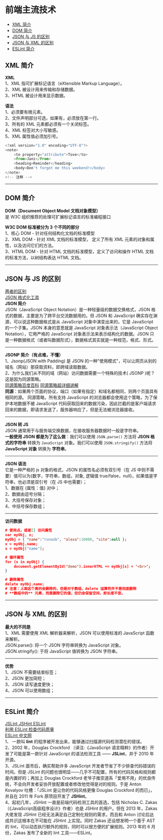 # 前端主流技术
* <a href="#XML 简介">XML 简介</a>
* <a href="#DOM简介">DOM 简介</a>
* <a href="#JSON 与 JS 的区别">JSON 与 JS 的区别</a>
* <a href="#JSON 与 XML 的区别">JSON 与 XML 的区别</a>
* <a href="#ESLint 简介">ESLint 简介</a>

<a name="XML 简介"></a>
## XML 简介
**XML**  
1、XML 指可扩展标记语言（eXtensible Markup Language）。  
2、XML 被设计用来传输和存储数据。  
3、HTML 被设计用来显示数据。  

**语法**  
1、必须要有根元素。  
2、文件声明部分可选，如果有，必须放在第一行。  
3、所有的 XML 元素都必须有一个关闭标签。  
4、XML 标签对大小写敏感。  
5、XML 属性值必须加引号。  

```js
<?xml version="1.0" encoding="UTF-8"?>
<note>
    <to property="attribute">Tove</to>
    <from>Jani</from>
    <heading>Reminder</heading>
    <body>Don't forget me this weekend!</body>
</note>
<!-- 注释 -->
```
****
<a name="DOM简介"></a>

## DOM 简介
**DOM（Document Object Model 文档对象模型）**  
是 W3C 组织推荐的处理可扩展标记语言的标准编程接口

**W3C DOM 标准被分为 3 个不同的部分**  
1、核心 DOM - 针对任何结构化文档的标准模型  
2、XML DOM - 针对 XML 文档的标准模型， 定义了所有 XML 元素的对象和属性，以及访问它们的方法。  
3、HTML DOM - 针对 HTML 文档的标准模型，定义了访问和操作 HTML 文档的标准方法，以树结构表达 HTML 文档。  
****
<a name="JSON 与 JS 的区别"></a>
## JSON 与 JS 的区别
[两者的区别](https://blog.csdn.net/hbwang_716/article/details/88529043)  
[JSON 格式化工具](http://c.runoob.com/front-end/53)  
**JSON 简介**  
JSON（JavaScript Object Notation）是一种轻量级的数据交换格式，JSON 格式的数据，主要是为了跨平台交流数据用的。但 JSON 和 JavaScript 确实存在渊源，可以说这种数据格式是从 JavaScript 对象中演变出来的，它是 JavaScript 的一个子集。JSON 本身的意思就是 JavaScript 对象表示法（JavaScript Object Notation），它用严格的 JavaScript 对象表示法来表示结构化的数据。JSON 只是一种数据格式（或者叫数据形式），数据格式其实就是一种规范，格式、形式。
****
**JSONP 简介（有点难，不懂）**  
1、Jsonp(JSON with Padding) 是 JSON 的一种"使用模式"，可以让网页从别的域名（网站）那获取资料，即跨域读取数据。  
2、为什么我们从不同的域（网站）访问数据需要一个特殊的技术( JSONP )呢？这是因为同源策略。  
[同源策略百度百科](https://baike.baidu.com/item/%E5%90%8C%E6%BA%90%E7%AD%96%E7%95%A5/3927875?fr=aladdin)
[同源策略超详细讲解](https://www.cnblogs.com/rain-chenwei/p/9520240.html)  
**同源**：如果两个页面的协议，端口（如果有指定）和域名都相同，则两个页面具有相同的源。
同源策略，所有支持 JavaScript 的浏览器都会使用这个策略，为了保护本地数据不被 JavaScript 代码获取回来的数据污染，因此拦截的是客户端请求回来的数据，即请求发送了，服务器响应了，但是无法被浏览器接收。
****
**JSON 转 JS**  
JSON 通常用于与服务端交换数据，在接收服务器数据时一般是字符串。  
**一般使用 JSON 都是为了这么做**：我们可以使用 `JSON.parse()` 方法将 **JSON 格式的字符串** 转换为 `JavaScript` 对象。我们可以使用 `JSON.stringify()` 方法将 **JavaScript 对象** 转换为 **字符串**。
****
**JSON 语法**  
它是一种严格的 js 对象的格式，JSON 的属性名必须有双引号（在 JS 中则不需要）值可以为{数字，字符串，数组，对象, 逻辑值 true/false，null}，如果值是字符串，也必须是双引号（在 JS 中也需要）；  
1、数据在 {属性：值} 对中；  
2、数据由逗号分隔；  
3、大括号保存对象；  
4、中括号保存数组；
****
**访问数据**
```json
# 使用点，或者[] 访问属性
var myObj, x; 
myObj = { "name":"runoob", "alexa":10000, "site":null }; 
x = myObj.name;  
x = myObj["name"];

# 循环属性
for (x in myObj) {
    document.getElementById("demo").innerHTML += myObj[x] + "<br>"; 
}

# 删除属性
delete myObj.name;  
# 注意：上面这个真的会删除的，但是对于数组，delete 运算符并不是彻底删除 
# **数组中的** 元素，而是删除它的值，但仍会保留空间，即长度不变。
```
****
<a name="JSON 与 XML 的区别"></a>
## JSON 与 XML 的区别
**最大的不同是**  
1、XML 需要使用 XML 解析器来解析，JSON 可以使用标准的 JavaScript 函数来解析。  
JSON.parse(): 将一个 JSON 字符串转换为 JavaScript 对象。  
JSON.stringify(): 于将 JavaScript 值转换为 JSON 字符串。  
****
**优势**  
1、JSON 不需要结束标签；  
2、JSON 更加简短；  
3、JSON 读写速度更快；  
4、JSON 可以使用数组；  
****
<a name="ESLint 简介"></a>
## ESLint 简介
[JSLint JSHint ESLint](https://www.jianshu.com/p/933b6b6a84c9)  
[利用 ESLint 检查代码质量](https://morning.work/page/maintainable-nodejs/getting-started-with-eslint.html)  
[ESLint 中文网](https://cn.eslint.org/)  
1、 一款叫 **lint** 的程序被开发出来，能够通过扫描源代码检测潜在的错误。  
2、2002 年，Douglas Crockford （译注:《JavaScript 语言精粹》的作者）开发了可能是第一款针对 JavaScript 的语法检测工具 —— **JSLint**，并于 2010 年开源。  
3、JSLint 面市后，确实帮助许多 JavaScript 开发者节省了不少排查代码错误的时间。但是 JSLint 的问题也很明显——几乎不可配置，所有的代码风格和规则都是内置好的；再加上 Douglas Crockford 老爷子推崇道系「爱用不用」的优良传统，不会向开发者妥协开放配置或者修改他觉得是对的规则。于是 Anton Kovalyov 吐槽：「JSLint 是让你的代码风格更像 Douglas Crockford 的而已」，并且在 2011 年 Fork 原项目开发了 **JSHint**。  
4、起初几年，JSHint 一直是前端代码检测工具的首选，包括 Nicholas C. Zakas （《JavaScript高级程序设计》作者）也是 JSHint 的用户。但在 2013 年，Zakas 大佬发现 JSHint 已经无法满足自己定制化规则的需求，而且和 Anton 讨论后达成共识这根本在不可能在 JSHint 上实现。同时 Zakas 还设想发明一个基于 AST 的 lint，可以动态执行额外的规则，同时可以很方便的扩展规则。2013 年的 6 月份，Zakas 发布了全新的 lint 工具——ESLint。